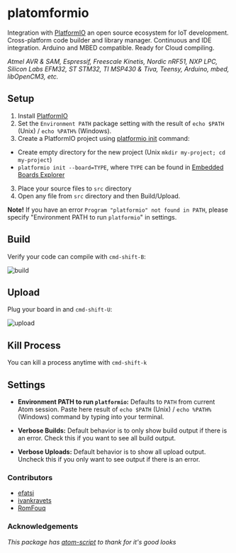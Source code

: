 # platomformio

Integration with [PlatformIO](http://platformio.org/) an open source ecosystem
for IoT development. Cross-platform code builder and library manager.
Continuous and IDE integration. Arduino and MBED compatible.
Ready for Cloud compiling.

*Atmel AVR & SAM, Espressif, Freescale Kinetis, Nordic nRF51, NXP LPC,
Silicon Labs EFM32, ST STM32, TI MSP430 & Tiva, Teensy, Arduino, mbed, libOpenCM3, etc.*

## Setup
1. Install [PlatformIO](http://platformio.org/)
2. Set the `Environment PATH` package setting with the result of `echo $PATH` (Unix) / `echo %PATH%` (Windows).
2. Create a PlatformIO project using [platformio init](http://docs.platformio.org/en/latest/userguide/cmd_init.html) command:
  - Create empty directory for the new project (Unix `mkdir my-project; cd my-project`)
  - `platformio init --board=TYPE`, where `TYPE` can be found in [Embedded Boards Explorer](http://platformio.org/#!/boards)
3. Place your source files to `src` directory
4. Open any file from `src` directory and then Build/Upload.


**Note!** If you have an error `Program "platformio" not found in PATH`,
please specify "Environment PATH to run `platformio`" in settings.

## Build

Verify your code can compile with `cmd-shift-B`:

![build](http://i.imgur.com/6h1OSt7.gif)

## Upload

Plug your board in and `cmd-shift-U`:

![upload](http://i.imgur.com/sYk6qAO.gif)

## Kill Process

You can kill a process anytime with `cmd-shift-k`

## Settings

- **Environment PATH to run `platformio`:** Defaults to `PATH` from current
  Atom session. Paste here result of
  `echo $PATH` (Unix) / `echo %PATH%` (Windows) command by typing into your terminal.

- **Verbose Builds:** Default behavior is to only show build output if there is
  an error. Check this if you want to see all build output.

- **Verbose Uploads:** Default behavior is to show all upload output. Uncheck
  this if you only want to see output if there is an error.

### Contributors

- [efatsi](https://github.com/efatsi)
- [ivankravets](https://github.com/ivankravets)
- [RomFouq](https://github.com/RomFouq)

### Acknowledgements

*This package has [atom-script](https://github.com/rgbkrk/atom-script) to thank
for it's good looks*
